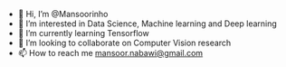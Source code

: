 - 👋 Hi, I’m @Mansoorinho
- 👀 I’m interested in Data Science, Machine learning and Deep learning
- 🌱 I’m currently learning Tensorflow
- 💞️ I’m looking to collaborate on Computer Vision research 
- 📫 How to reach me mansoor.nabawi@gmail.com

<!---
Mansoorinho/Mansoorinho is a ✨ special ✨ repository because its `README.md` (this file) appears on your GitHub profile.
You can click the Preview link to take a look at your changes.
--->
